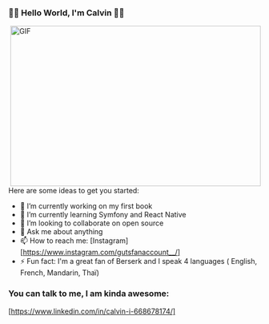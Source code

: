 ### 👋👋 Hello World, I'm Calvin 👋👋

 <img align="right" alt="GIF" src="https://media.giphy.com/media/qgQUggAC3Pfv687qPC/giphy.gif" width="500" height="320" />

Here are some ideas to get you started:

- 🔭 I’m currently working on my first book
- 🌱 I’m currently learning Symfony and React Native
- 👯 I’m looking to collaborate on open source
- 💬 Ask me about anything
- 📫 How to reach me: [Instagram][https://www.instagram.com/gutsfanaccount__/]
- ⚡ Fun fact: I'm a great fan of Berserk and I speak 4 languages ( English, French, Mandarin, Thaï)

### You can talk to me, I am kinda awesome:
[https://www.linkedin.com/in/calvin-i-668678174/]

[instagram]: https://www.instagram.com/gutsfanaccount__/
[linkedin]: https://www.linkedin.com/in/calvin-i-668678174/
